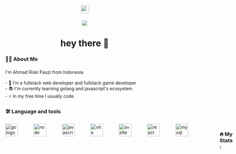 <div align="center">
  <!-- <img height="150" src="https://camo.githubusercontent.com/62da68eb62b1e5f175f7d1f0191dd89a653d7908feb22d37d4a0ab07365d6791/68747470733a2f2f6d656469612e67697068792e636f6d2f6d656469612f4d3967624264396e6244724f5475314d71782f67697068792e676966"  /> -->
</div>

###

<div align="center">
  <!--<img src="https://img.shields.io/static/v1?message=LinkedIn&logo=linkedin&label=&color=0077B5&logoColor=white&labelColor=&style=for-the-badge" height="25" alt="linkedin logo"  />-->
  <img src="https://img.shields.io/static/v1?message=Youtube&logo=youtube&label=&color=FF0000&logoColor=white&labelColor=&style=for-the-badge" height="25" alt="youtube logo"  />
</div>

###

<div align="center">
  <img src="https://visitor-badge.laobi.icu/badge?page_id=maurodesouza.maurodesouza&"  />
</div>

###

<h1 align="center">hey there 👋</h1>

###

<h3 align="left">👩‍💻  About Me</h3>

###

<p align="left">I'm Ahmad Riski Fauzi from Indonesia<br><br>- 🔭 I’m a fullstack web developer and fullstack game developer<br>- 📚 I'm currently learning golang and javascript's ecosystem<br>- ⚡ In my free time I usually code</p>

###

<h3 align="left">🛠 Language and tools</h3>

###


<div align="left" style="
  display: flex;
  gap: 50px;
  ">
  <img src="https://cdn.jsdelivr.net/gh/devicons/devicon/icons/go/go-original-wordmark.svg" height="40" alt="go logo"  />

  
  <img src="https://cdn.jsdelivr.net/gh/devicons/devicon@latest/icons/nodejs/nodejs-original-wordmark.svg" height="40" alt="node logo"  />
          

  <img src="https://cdn.jsdelivr.net/gh/devicons/devicon@latest/icons/javascript/javascript-original.svg" height="40" alt="javascript logo"/>


  <img src="https://cdn.jsdelivr.net/gh/devicons/devicon@latest/icons/vitejs/vitejs-original.svg" height="40" alt="vite logo"/>



  <img src="https://cdn.jsdelivr.net/gh/devicons/devicon@latest/icons/svelte/svelte-original.svg" height="40" alt="svelte logo"/>
  


  <img src="https://cdn.jsdelivr.net/gh/devicons/devicon@latest/icons/react/react-original.svg" height="40" alt="react logo"/>
          

  
  <img src="https://cdn.jsdelivr.net/gh/devicons/devicon@latest/icons/mysql/mysql-original.svg" height="40" alt="mysql logo"/>



  
          
          

###

<h3 align="left">🔥   My Stats :</h3>

###

<div align="center">
  <img src="https://streak-stats.demolab.com?user=maurodesouza&locale=en&mode=daily&theme=dark&hide_border=false&border_radius=5&order=3" height="220" alt="streak graph"  />
</div>

###
